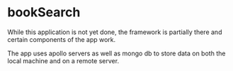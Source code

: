 # bookSearch

While this application is not yet done, the framework is partially there and certain components of the app work.

The app uses apollo servers as well as mongo db to store data on both the local machine and on a remote server.